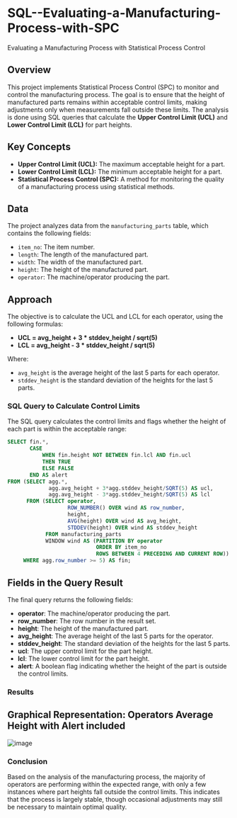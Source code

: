 # SQL--Evaluating-a-Manufacturing-Process-with-SPC
Evaluating a Manufacturing Process with Statistical Process Control

## Overview

This project implements Statistical Process Control (SPC) to monitor and control the manufacturing process. The goal is to ensure that the height of manufactured parts remains within acceptable control limits, making adjustments only when measurements fall outside these limits. The analysis is done using SQL queries that calculate the **Upper Control Limit (UCL)** and **Lower Control Limit (LCL)** for part heights.

## Key Concepts

- **Upper Control Limit (UCL):** The maximum acceptable height for a part.
- **Lower Control Limit (LCL):** The minimum acceptable height for a part.
- **Statistical Process Control (SPC):** A method for monitoring the quality of a manufacturing process using statistical methods.

## Data

The project analyzes data from the `manufacturing_parts` table, which contains the following fields:

- `item_no`: The item number.
- `length`: The length of the manufactured part.
- `width`: The width of the manufactured part.
- `height`: The height of the manufactured part.
- `operator`: The machine/operator producing the part.

## Approach

The objective is to calculate the UCL and LCL for each operator, using the following formulas:

- **UCL = avg_height + 3 * stddev_height / sqrt(5)**
- **LCL = avg_height - 3 * stddev_height / sqrt(5)**

Where:
- `avg_height` is the average height of the last 5 parts for each operator.
- `stddev_height` is the standard deviation of the heights for the last 5 parts.

### SQL Query to Calculate Control Limits

The SQL query calculates the control limits and flags whether the height of each part is within the acceptable range:

```sql
SELECT fin.*,
       CASE
           WHEN fin.height NOT BETWEEN fin.lcl AND fin.ucl
           THEN TRUE
           ELSE FALSE
       END AS alert
FROM (SELECT agg.*,
             agg.avg_height + 3*agg.stddev_height/SQRT(5) AS ucl,
             agg.avg_height - 3*agg.stddev_height/SQRT(5) AS lcl
      FROM (SELECT operator,
                   ROW_NUMBER() OVER wind AS row_number,
                   height,
                   AVG(height) OVER wind AS avg_height,
                   STDDEV(height) OVER wind AS stddev_height
            FROM manufacturing_parts
            WINDOW wind AS (PARTITION BY operator
                            ORDER BY item_no
                            ROWS BETWEEN 4 PRECEDING AND CURRENT ROW)) AS agg
     WHERE agg.row_number >= 5) AS fin;
```

## Fields in the Query Result

The final query returns the following fields:

- **operator**: The machine/operator producing the part.
- **row_number**: The row number in the result set.
- **height**: The height of the manufactured part.
- **avg_height**: The average height of the last 5 parts for the operator.
- **stddev_height**: The standard deviation of the heights for the last 5 parts.
- **ucl**: The upper control limit for the part height.
- **lcl**: The lower control limit for the part height.
- **alert**: A boolean flag indicating whether the height of the part is outside the control limits.

### Results

## Graphical Representation: Operators Average Height with Alert included
![image](https://github.com/user-attachments/assets/128229b8-3d70-4feb-a75e-6896dd15b033)


### Conclusion

Based on the analysis of the manufacturing process, the majority of operators are performing within the expected range, with only a few instances where part heights fall outside the control limits. This indicates that the process is largely stable, though occasional adjustments may still be necessary to maintain optimal quality.

